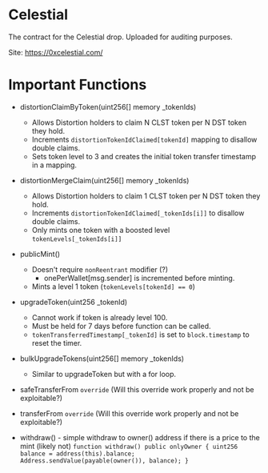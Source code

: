 # Celestial
The contract for the Celestial drop. Uploaded for auditing purposes.


Site: https://0xcelestial.com/


# Important Functions

- distortionClaimByToken(uint256[] memory  _tokenIds)
  - Allows Distortion holders to claim N CLST token per N DST token they hold.
  - Increments `distortionTokenIdClaimed[tokenId]` mapping to disallow double claims.
  - Sets token level to 3 and creates the initial token transfer timestamp in a mapping.


- distortionMergeClaim(uint256[] memory  _tokenIds)
  - Allows Distortion holders to claim 1 CLST token per N DST token they hold.
  - Increments `distortionTokenIdClaimed[_tokenIds[i]]` to disallow double claims.
  - Only mints one token with a boosted level `tokenLevels[_tokenIds[i]]`


- publicMint()
  - Doesn't require `nonReentrant` modifier (?) 
    - onePerWallet[msg.sender] is incremented before minting.
  - Mints a level 1 token (`tokenLevels[tokenId] == 0`)


- upgradeToken(uint256 _tokenId)
  - Cannot work if token is already level 100.
  - Must be held for 7 days before function can be called.
  - `tokenTransferredTimestamp[_tokenId]` is set to `block.timestamp` to reset the timer.
  
  
- bulkUpgradeTokens(uint256[] memory _tokenIds)
  - Similar to upgradeToken but with a for loop.


- safeTransferFrom `override` (Will this override work properly and not be exploitable?)


- transferFrom `override` (Will this override work properly and not be exploitable?)


- withdraw() - simple withdraw to owner() address if there is a price to the mint (likely not)
`function withdraw() public onlyOwner {
            uint256 balance = address(this).balance;
            Address.sendValue(payable(owner()), balance);
    }`
